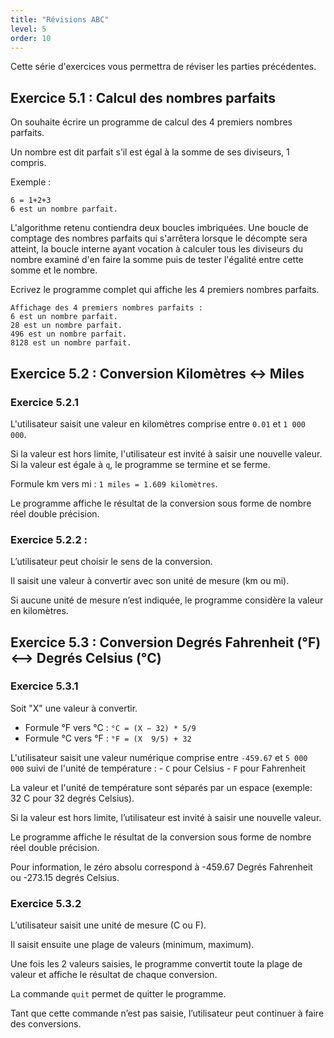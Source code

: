 ```yaml
---
title: "Révisions ABC"
level: 5
order: 10
---
```


Cette série d'exercices vous permettra de réviser les parties précédentes.


## Exercice 5.1 : Calcul des nombres parfaits

On souhaite écrire un programme de calcul des 4 premiers nombres parfaits. 

Un nombre est dit parfait s’il est égal à la somme de ses diviseurs, 1 compris.   

Exemple : 
```
6 = 1+2+3 
6 est un nombre parfait.  
``` 
   
L'algorithme retenu contiendra deux boucles imbriquées. Une boucle de comptage des nombres parfaits qui s'arrêtera lorsque le décompte sera atteint, la boucle interne ayant vocation à calculer tous les diviseurs du nombre examiné d'en faire la somme puis de tester l'égalité entre cette somme et le nombre.  

Ecrivez le programme complet qui affiche les 4 premiers nombres parfaits.

```
Affichage des 4 premiers nombres parfaits :
6 est un nombre parfait.
28 est un nombre parfait.
496 est un nombre parfait.
8128 est un nombre parfait.

```

## Exercice 5.2 : Conversion Kilomètres <-> Miles 

### Exercice 5.2.1 

L'utilisateur saisit une valeur en kilomètres comprise entre `0.01` et `1 000 000`. 

Si la valeur est hors limite, l'utilisateur est invité à saisir une nouvelle valeur. Si la valeur est égale à `q`, le programme se termine et se ferme. 

Formule km vers mi :  	`1 miles = 1.609 kilomètres`. 

Le programme affiche le résultat de la conversion sous forme de nombre réel double précision.

### Exercice 5.2.2 : 

L’utilisateur peut choisir le sens de la conversion.

Il saisit une valeur à convertir avec son unité de mesure (km ou mi).

Si aucune unité de mesure n’est indiquée, le programme considère la valeur en kilomètres.


## Exercice 5.3 : Conversion Degrés Fahrenheit (°F) <--> Degrés Celsius (°C)

### Exercice 5.3.1

Soit "X" une valeur à convertir.
- Formule °F vers °C :       `°C = (X − 32) * 5/9`
- Formule °C vers °F :       `°F = (X  9/5) + 32`

L'utilisateur saisit une valeur numérique comprise entre `-459.67` et `5 000 000` suivi de l'unité de température : 
	- `C` pour Celsius
	- `F` pour Fahrenheit

La valeur et l'unité de température sont séparés par un espace (exemple: 32 C pour 32 degrés Celsius). 

Si la valeur est hors limite, l’utilisateur est invité à saisir une nouvelle valeur. 

Le programme affiche le résultat de la conversion sous forme de nombre réel double précision.

Pour information, le zéro absolu correspond à -459.67 Degrés Fahrenheit ou -273.15 degrés Celsius. 

### Exercice 5.3.2 

L’utilisateur saisit une unité de mesure (C ou F). 

Il saisit ensuite une plage de valeurs (minimum, maximum).

Une fois les 2 valeurs saisies, le programme convertit toute la plage de valeur et affiche le résultat de chaque conversion.

La commande `quit` permet de quitter le programme. 

Tant que cette commande n’est pas saisie, l’utilisateur peut continuer à faire des conversions.
